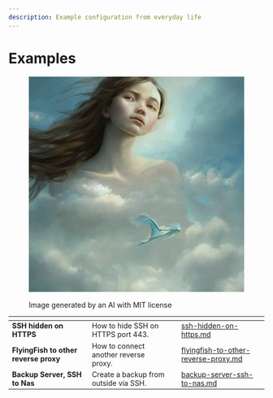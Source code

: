 ```yaml
---
description: Example configuration from everyday life
---
```


# Examples

<figure><img src="../../.gitbook/assets/2155a28a-539d-4147-b2af-64512bf69490.jpeg" alt=""><figcaption><p>Image generated by an AI with MIT license</p></figcaption></figure>



<table data-view="cards"><thead><tr><th></th><th></th><th></th><th data-hidden data-card-target data-type="content-ref"></th></tr></thead><tbody><tr><td><strong>SSH hidden on HTTPS</strong></td><td>How to hide SSH on HTTPS port 443.</td><td></td><td><a href="ssh-hidden-on-https.md">ssh-hidden-on-https.md</a></td></tr><tr><td><strong>FlyingFish to other reverse proxy</strong></td><td>How to connect another reverse proxy.</td><td></td><td><a href="flyingfish-to-other-reverse-proxy.md">flyingfish-to-other-reverse-proxy.md</a></td></tr><tr><td><strong>Backup Server, SSH to Nas</strong></td><td>Create a backup from outside via SSH.</td><td></td><td><a href="backup-server-ssh-to-nas.md">backup-server-ssh-to-nas.md</a></td></tr></tbody></table>
